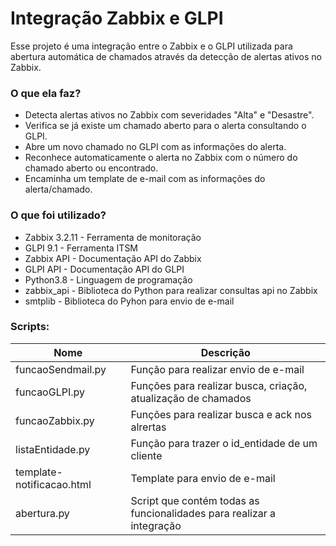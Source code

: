 # Integração Zabbix e GLPI

Esse projeto é uma integração entre o Zabbix e o GLPI utilizada para abertura automática de chamados através da detecção de alertas ativos no Zabbix.

### O que ela faz?
  - Detecta alertas ativos no Zabbix com severidades "Alta" e "Desastre".
  - Verifica se já existe um chamado aberto para o alerta consultando o GLPI.
  - Abre um novo chamado no GLPI com as informações do alerta.
  - Reconhece automaticamente o alerta no Zabbix com o número do chamado aberto ou encontrado.
  - Encaminha um template de e-mail com as informações do alerta/chamado.

### O que foi utilizado?
* Zabbix 3.2.11 - Ferramenta de monitoração
* GLPI 9.1 - Ferramenta ITSM
* Zabbix API - Documentação API do Zabbix
* GLPI API - Documentação API do GLPI
* Python3.8 - Linguagem de programação
* zabbix_api - Biblioteca do Python para realizar consultas api no Zabbix
* smtplib - Biblioteca do Pyhon para envio de e-mail


### Scripts:
| Nome | Descrição |
| ------ | ------ |
| funcaoSendmail.py  | Função para realizar envio de e-mail |
| funcaoGLPI.py | Funções para realizar busca, criação, atualização de chamados |
| funcaoZabbix.py | Funções para realizar busca e ack nos alrertas |
| listaEntidade.py | Função para trazer o id_entidade de um cliente |
| template-notificacao.html | Template para envio de e-mail |
| abertura.py | Script que contém todas as funcionalidades para realizar a integração |
